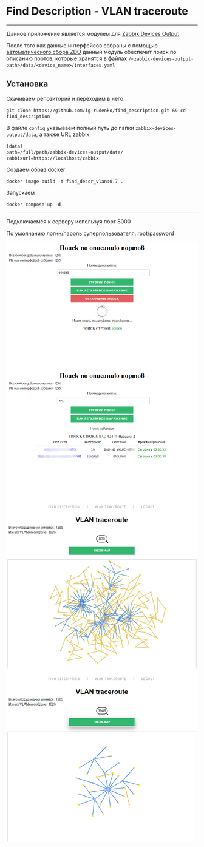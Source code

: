 # Find Description - VLAN traceroute

---

Данное приложение является модулем для 
[Zabbix Devices Output](https://github.com/ig-rudenko/Zabbix-Devices-Output)

После того как данные интерфейсов собраны с помощью [автоматического сбора ZDO](https://github.com/ig-rudenko/Zabbix-Devices-Output#%D0%B0%D0%B2%D1%82%D0%BE%D0%BC%D0%B0%D1%82%D0%B8%D1%87%D0%B5%D1%81%D0%BA%D0%B8%D0%B9-%D1%81%D0%B1%D0%BE%D1%80-%D0%B4%D0%B0%D0%BD%D0%BD%D1%8B%D1%85)
данный модуль обеспечит поиск по описанию портов, которые хранятся в файлах 
`/<zabbix-devices-output-path>/data/<device_name>/interfaces.yaml`

## Установка

Скачиваем репозиторий и переходим в него

    git clone https://github.com/ig-rudenko/find_description.git && cd find_description

В файле `config` указываем полный путь до папки `zabbix-devices-output/data`, 
а также URL zabbix.

    [data]
    path=/full/path/zabbix-devices-output/data/
    zabbixurl=https://localhost/zabbix

Создаем образ docker

    docker image build -t find_descr_vlan:0.7 .

Запускаем

    docker-compose up -d

---

Подключаемся к серверу используя порт 8000

По умолчанию логин/пароль суперпользователя: root/password

![img.png](static/img/img.png)
![img.png](static/img/img1.png)
![img.png](static/img/img2.png)
![img.png](static/img/img3.png)